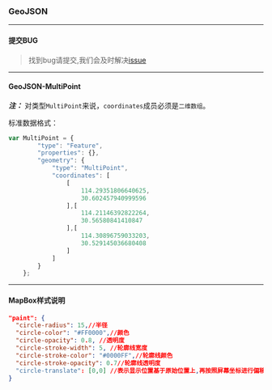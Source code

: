 ### GeoJSON

---
#### 提交BUG
> 找到bug请提交,我们会及时解决[issue](https://github.com/ParnDeedlit/WebClient-Mapbox/issues)

---

#### GeoJSON-MultiPoint

***注：*** 对类型`MultiPoint`来说，`coordinates`成员必须是`二维数组`。


标准数据格式：
```javascript
var MultiPoint = {
        "type": "Feature",
        "properties": {},
        "geometry": {
            "type": "MultiPoint",
            "coordinates": [
                [
                    114.29351806640625,
                    30.602457940999596
                ],[
                    114.21146392822264,
                    30.56580841410847
                ],[
                    114.30896759033203,
                    30.529145036680408
                ]
            ]
        }
    };
```

---
#### MapBox样式说明
~~~ json
"paint": {
  "circle-radius": 15,//半径
  "circle-color": "#FF0000",//颜色
  "circle-opacity": 0.8, //透明度
  "circle-stroke-width": 5, //轮廓线宽度
  "circle-stroke-color": "#0000FF",//轮廓线颜色
  "circle-stroke-opacity": 0.7//轮廓线透明度
  "circle-translate": [0,0] //表示显示位置基于原始位置上,再按照屏幕坐标进行偏移,这个应该绝大部分都用不上
}
~~~

